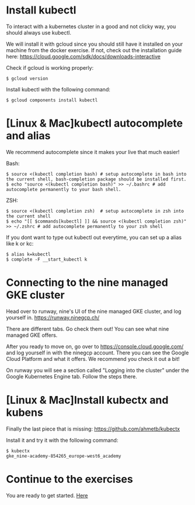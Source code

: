 # Install kubectl

To interact with a kubernetes cluster in a good and not clicky way, you should always use kubectl.

We will install it with gcloud since you should still have it installed on your machine from the docker exercise.
If not, check out the installation guide here:
https://cloud.google.com/sdk/docs/downloads-interactive

Check if gcloud is working properly:
```
$ gcloud version
```

Install kubectl with the following command:
```
$ gcloud components install kubectl
```

# [Linux & Mac]kubectl autocomplete and alias

We recommend autocomplete since it makes your live that much easier!

Bash:
```
$ source <(kubectl completion bash) # setup autocomplete in bash into the current shell, bash-completion package should be installed first.
$ echo "source <(kubectl completion bash)" >> ~/.bashrc # add autocomplete permanently to your bash shell.

```


ZSH:
```
$ source <(kubectl completion zsh)  # setup autocomplete in zsh into the current shell
$ echo "[[ $commands[kubectl] ]] && source <(kubectl completion zsh)" >> ~/.zshrc # add autocomplete permanently to your zsh shell

```

If you dont want to type out kubectl out everytime, you can set up a alias like k or kc:
```
$ alias k=kubectl
$ complete -F __start_kubectl k
```

# Connecting to the nine managed GKE cluster

Head over to runway, nine's UI of the nine managed GKE cluster, and log yourself in.
https://runway.ninegcp.ch/

There are different tabs. Go check them out! You can see what nine managed GKE offers.

After you ready to move on, go over to https://console.cloud.google.com/ and log yourself in with the ninegcp account.
There you can see the Google Cloud Platform and what it offers. We recommend you check it out a bit!

On runway you will see a section called "Logging into the cluster" under the Google Kubernetes Engine tab.
Follow the steps there.

# [Linux & Mac]Install kubectx and kubens

Finally the last piece that is missing:
https://github.com/ahmetb/kubectx

Install it and try it with the following command:
```
$ kubectx
gke_nine-academy-854265_europe-west6_academy
```

# Continue to the exercises
 
 You are ready to get started. [Here](exercise1.md)